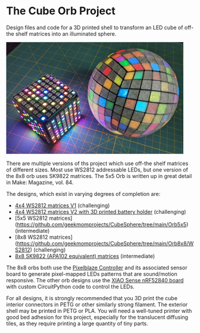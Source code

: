 # The Cube Orb Project

Design files and code for a 3D printed shell to transform an LED cube of off-the shelf matrices into an illuminated sphere.

<img src="https://github.com/geekmomprojects/CubeSphere/blob/main/Orb8x8/WS2812/Pictures/CubeWithOrb8x8.jpg" height=300>

There are multiple versions of ths project which use off-the shelf matrices of different sizes. Most use WS2812 addressable LEDs, but one version of the 8x8 orb uses SK9822 matrices. The 5x5 Orb is written up in great detail in Make: Magazine, vol. 84.

The designs, which exist in varying degrees of completion are:
- [4x4 WS2812 matrices V1](https://github.com/geekmomprojects/CubeSphere/tree/main/Orb4x4) (challenging)
- [4x4 WS2812 matrices V2 with 3D printed battery holder](https://github.com/geekmomprojects/CubeSphere/tree/main/Orb4x4_V2) (challenging)
- [5x5 WS2812 matrices] (https://github.com/geekmomprojects/CubeSphere/tree/main/Orb5x5) (intermediate)
- [8x8 WS2812 matrices] (https://github.com/geekmomprojects/CubeSphere/tree/main/Orb8x8/WS2812) (challenging)
- [8x8 SK9822 (APA102 equivalent) matrices](https://github.com/geekmomprojects/CubeSphere/tree/main/Orb8x8/SK9822) (intermediate)

The 8x8 orbs both use the [Pixelblaze Controller](https://electromage.com/pixelblaze) and its associated sensor board to generate pixel-mapped LEDs patterns that are sound/motion responsive. The other orb designs use the [XIAO Sense nRF52840 board](https://www.seeedstudio.com/Seeed-XIAO-BLE-Sense-nRF52840-p-5253.html) with custom CircuitPython code to control the LEDs.

For all designs, it is strongly recommended that you 3D print the cube interior connectors in PETG or other similarly strong filament. The exterior shell may be printed in PETG or PLA. You will need a well-tuned printer with good bed adhesion for this project, especially for the translucent diffusing tiles, as they require printing a large quantity of tiny parts.

